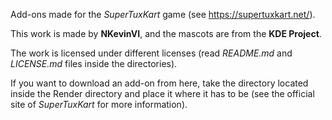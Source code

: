 Add-ons made for the _SuperTuxKart_ game (see https://supertuxkart.net/).

This work is made by __NKevinVI__, and the mascots are from the __KDE Project__.

The work is licensed under different licenses (read _README.md_ and _LICENSE.md_ files inside the directories).

If you want to download an add-on from here, take the directory located inside the Render directory and place it where it has to be (see the official site of _SuperTuxKart_ for more information).
